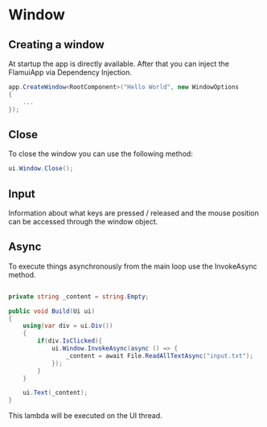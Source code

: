 # Window

## Creating a window
At startup the app is directly available. After that you can inject the FlamuiApp via Dependency Injection.

```csharp
app.CreateWindow<RootComponent>("Hello World", new WindowOptions
{
    ...
});
```

## Close
To close the window you can use the following method:

```csharp
ui.Window.Close();
```

## Input

Information about what keys are pressed / released and the mouse position can be accessed through the window object.

## Async

To execute things asynchronously from the main loop use the InvokeAsync method.

```csharp

private string _content = string.Empty;

public void Build(Ui ui)
{
    using(var div = ui.Div())
    {
        if(div.IsClicked){
            ui.Window.InvokeAsync(async () => {
                _content = await File.ReadAllTextAsync("input.txt");
            });
        }
    }

    ui.Text(_content);
}
```

This lambda will be executed on the UI thread.  
